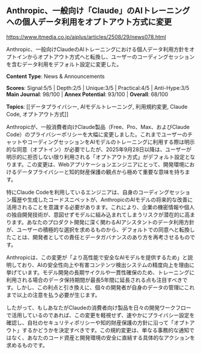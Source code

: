 ## Anthropic、一般向け「Claude」のAIトレーニングへの個人データ利用をオプトアウト方式に変更

https://www.itmedia.co.jp/aiplus/articles/2508/29/news078.html

Anthropic、一般向けClaudeのAIトレーニングにおける個人データ利用方針をオプトインからオプトアウト方式へと転換し、ユーザーのコーディングセッションを含むデータ利用をデフォルト設定に変更した。

**Content Type**: News & Announcements

**Scores**: Signal:5/5 | Depth:2/5 | Unique:3/5 | Practical:4/5 | Anti-Hype:3/5
**Main Journal**: 98/100 | **Annex Potential**: 93/100 | **Overall**: 68/100

**Topics**: [[データプライバシー, AIモデルトレーニング, 利用規約変更, Claude Code, オプトアウト方式]]

Anthropicが、一般消費者向けClaude製品（Free、Pro、Max、およびClaude Code）のプライバシーポリシーを大幅に変更しました。これまでユーザーのチャットやコーディングセッションをAIモデルのトレーニングに利用する際は明示的な同意（オプトイン）が必要でしたが、2025年9月28日以降は、ユーザーが明示的に拒否しない限り利用される「オプトアウト方式」がデフォルト設定となります。この変更は、Webアプリケーションエンジニアにとって、開発環境におけるデータプライバシーと知的財産保護の観点から極めて重要な意味を持ちます。

特にClaude Codeを利用しているエンジニアは、自身のコーディングセッション履歴や生成したコードスニペットが、AnthropicのAIモデルの将来的な改善に活用されることを意識する必要があります。これにより、企業の機密情報や個人の独自開発技術が、意図せずモデルに組み込まれてしまうリスクが潜在的に高まります。あなたのプロダクト開発に深く関わるAIアシスタントのデータ利用方針が、ユーザーの積極的な選択を求めるものから、デフォルトでの同意へと転換したことは、開発者としての責任とデータガバナンスのあり方を再考させるものです。

Anthropicは、この変更が「より高性能で安全なAIモデルを提供するため」と説明しており、AIの安全性向上や有害コンテンツ検出システムの精度向上を理由に挙げています。モデル開発の長期サイクルや一貫性確保のため、トレーニングに利用される場合のデータ保持期間が最長5年間に延長される点も注目すべきです。しかし、この利点と引き換えに、個々の開発者が自身のデータの管理にこれまで以上の注意を払う必要が生じます。

したがって、もしあなたがClaudeの消費者向け製品を日々の開発ワークフローで活用しているのであれば、この変更を軽視せず、速やかにプライバシー設定を確認し、自社のセキュリティポリシーや知的財産保護の方針に沿って「オプトアウト」するかどうかを決定すべきです。この規約変更は、単なる事務的な通知ではなく、あなたのコード資産と開発環境の安全に直結する具体的なアクションを求めるものです。